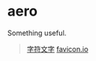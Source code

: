 # aero
Something useful.

> [字符文字](http://patorjk.com/software/taag)
> [favicon.io](https://favicon.io/favicon-converter)
